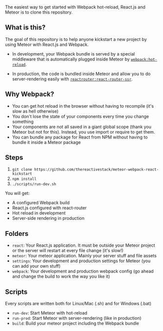 The easiest way to get started with Webpack hot-reload, React.js and Meteor is to clone this repository.

## What is this?
The goal of this repository is to help anyone kickstart a new project by using Meteor with React.js and Webpack.

- In development, your Webpack bundle is served by a special middleware that is automatically plugged inside Meteor by [`webpack:hot-reload`](https://atmospherejs.com/webpack/hot-reload).

- In production, the code is bundled inside Meteor and allow you to do server-rendering easily with [`reactrouter:react-router-ssr`](https://atmospherejs.com/reactrouter/react-router-ssr).

## Why Webpack?
- You can get hot reload in the browser without having to recompile (it's slow as hell otherwise)
- You don't lose the state of your components every time you change something
- Your components are not all saved in a giant global scope (thank you Meteor but not for this). Instead, you use import or require to get them.
- You can bundle any package for React from NPM without having to bundle it inside a Meteor package

## Steps
1. `git clone https://github.com/thereactivestack/meteor-webpack-react-kickstart`
2. `npm install`
3. `./scripts/run-dev.sh`

You will get:
- A configured Webpack build
- React.js configured with react-router
- Hot reload in development
- Server-side rendering in production

## Folders
- `react`: Your React.js application. It must be outside your Meteor project or the server will restart at every file change (it's slow!)
- `meteor`: Your meteor application. Mainly your server stuff and file assets
- `settings`: Your development and production settings for Meteor (you can add your own stuff)
- `webpack`: Your development and production webpack config (go ahead and change the build to work the way you like it)

## Scripts
Every scripts are written both for Linux/Mac (.sh) and for Windows (.bat)

- `run-dev`: Start Meteor with hot-reload
- `run-prod`: Start Meteor with server-rendering (like in production)
- `build`: Build your meteor project including the Webpack bundle
